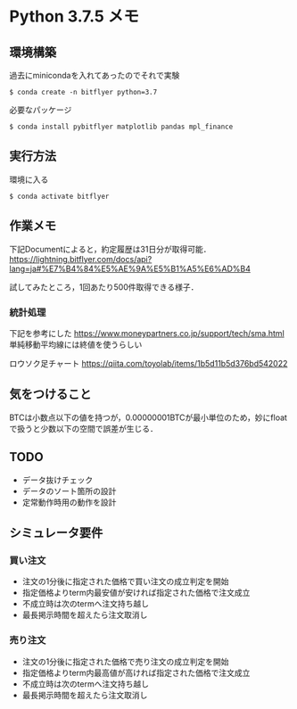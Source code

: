 # Python 3.7.5 メモ
## 環境構築
過去にminicondaを入れてあったのでそれで実験
```
$ conda create -n bitflyer python=3.7
```

必要なパッケージ
```
$ conda install pybitflyer matplotlib pandas mpl_finance
```

## 実行方法
環境に入る
```
$ conda activate bitflyer
```

## 作業メモ
下記Documentによると，約定履歴は31日分が取得可能．
https://lightning.bitflyer.com/docs/api?lang=ja#%E7%B4%84%E5%AE%9A%E5%B1%A5%E6%AD%B4

試してみたところ，1回あたり500件取得できる様子．

### 統計処理
下記を参考にした
https://www.moneypartners.co.jp/support/tech/sma.html
単純移動平均線には終値を使うらしい

ロウソク足チャート
https://qiita.com/toyolab/items/1b5d11b5d376bd542022


## 気をつけること
BTCは小数点以下の値を持つが，0.00000001BTCが最小単位のため，妙にfloatで扱うと少数以下の空間で誤差が生じる．

## TODO
- データ抜けチェック
- データのソート箇所の設計
- 定常動作時用の動作を設計

## シミュレータ要件
### 買い注文
- 注文の1分後に指定された価格で買い注文の成立判定を開始
- 指定価格よりterm内最安値が安ければ指定された価格で注文成立
- 不成立時は次のtermへ注文持ち越し
- 最長掲示時間を超えたら注文取消し

### 売り注文
- 注文の1分後に指定された価格で売り注文の成立判定を開始
- 指定価格よりterm内最高値が高ければ指定された価格で注文成立
- 不成立時は次のtermへ注文持ち越し
- 最長掲示時間を超えたら注文取消し

###
